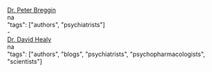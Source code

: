 [Dr. Peter Breggin](https://breggin.com/)<br />
na<br />
"tags": ["authors", "psychiatrists"]<br />
-<br />
[Dr. David Healy](https://davidhealy.org/)<br />
na<br />
"tags": ["authors", "blogs", "psychiatrists", "psychopharmacologists", "scientists"]
